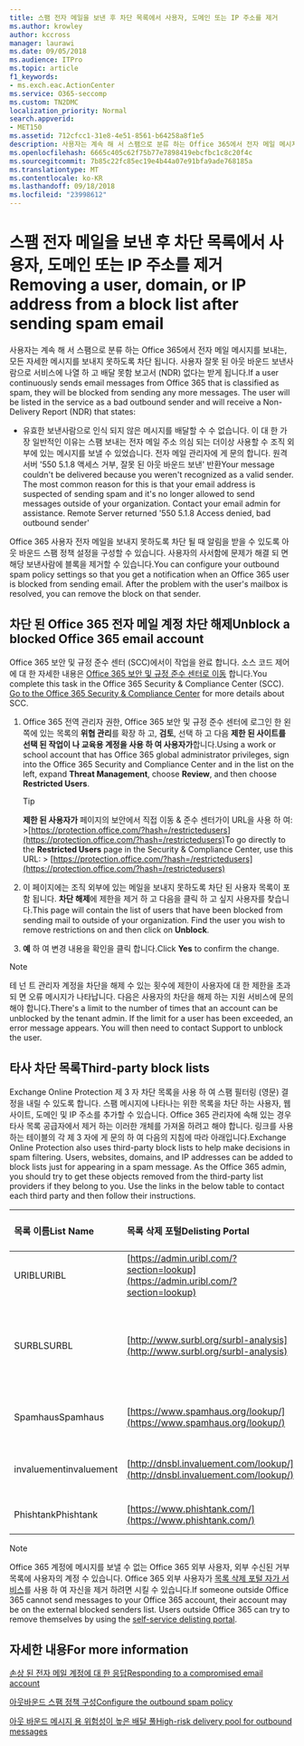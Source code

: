 ```yaml
---
title: 스팸 전자 메일을 보낸 후 차단 목록에서 사용자, 도메인 또는 IP 주소를 제거
ms.author: krowley
author: kccross
manager: laurawi
ms.date: 09/05/2018
ms.audience: ITPro
ms.topic: article
f1_keywords:
- ms.exch.eac.ActionCenter
ms.service: O365-seccomp
ms.custom: TN2DMC
localization_priority: Normal
search.appverid:
- MET150
ms.assetid: 712cfcc1-31e8-4e51-8561-b64258a8f1e5
description: 사용자는 계속 해 서 스팸으로 분류 하는 Office 365에서 전자 메일 메시지를 보내는, 모든 자세한 메시지를 보내지 못하도록 차단 됩니다.
ms.openlocfilehash: 6665c405c62f75b77e7898419ebcfbc1c8c20f4c
ms.sourcegitcommit: 7b85c22fc85ec19e4b44a07e91bfa9ade768185a
ms.translationtype: MT
ms.contentlocale: ko-KR
ms.lasthandoff: 09/18/2018
ms.locfileid: "23998612"
---
```

# <a name="removing-a-user-domain-or-ip-address-from-a-block-list-after-sending-spam-email"></a><span data-ttu-id="e8a68-103">스팸 전자 메일을 보낸 후 차단 목록에서 사용자, 도메인 또는 IP 주소를 제거</span><span class="sxs-lookup"><span data-stu-id="e8a68-103">Removing a user, domain, or IP address from a block list after sending spam email</span></span>

<span data-ttu-id="e8a68-p101">사용자는 계속 해 서 스팸으로 분류 하는 Office 365에서 전자 메일 메시지를 보내는, 모든 자세한 메시지를 보내지 못하도록 차단 됩니다. 사용자 잘못 된 아웃 바운드 보낸사람으로 서비스에 나열 하 고 배달 못함 보고서 (NDR) 없다는 받게 됩니다.</span><span class="sxs-lookup"><span data-stu-id="e8a68-p101">If a user continuously sends email messages from Office 365 that is classified as spam, they will be blocked from sending any more messages. The user will be listed in the service as a bad outbound sender and will receive a Non-Delivery Report (NDR) that states:</span></span>

- <span data-ttu-id="e8a68-p102">유효한 보낸사람으로 인식 되지 않은 메시지를 배달할 수 수 없습니다. 이 대 한 가장 일반적인 이유는 스팸 보내는 전자 메일 주소 의심 되는 더이상 사용할 수 조직 외부에 있는 메시지를 보낼 수 있었습니다. 전자 메일 관리자에 게 문의 합니다.  원격 서버 '550 5.1.8 액세스 거부, 잘못 된 아웃 바운드 보낸' 반환</span><span class="sxs-lookup"><span data-stu-id="e8a68-p102">Your message couldn't be delivered because you weren't recognized as a valid sender. The most common reason for this is that your email address is suspected of sending spam and it's no longer allowed to send messages outside of your organization. Contact your email admin for assistance.  Remote Server returned '550 5.1.8 Access denied, bad outbound sender'</span></span>

<span data-ttu-id="e8a68-p103">Office 365 사용자 전자 메일을 보내지 못하도록 차단 될 때 알림을 받을 수 있도록 아웃 바운드 스팸 정책 설정을 구성할 수 있습니다. 사용자의 사서함에 문제가 해결 되 면 해당 보낸사람에 블록을 제거할 수 있습니다.</span><span class="sxs-lookup"><span data-stu-id="e8a68-p103">You can configure your outbound spam policy settings so that you get a notification when an Office 365 user is blocked from sending email. After the problem with the user's mailbox is resolved, you can remove the block on that sender.</span></span>
  
## <a name="unblock-a-blocked-office-365-email-account"></a><span data-ttu-id="e8a68-112">차단 된 Office 365 전자 메일 계정 차단 해제</span><span class="sxs-lookup"><span data-stu-id="e8a68-112">Unblock a blocked Office 365 email account</span></span>

<span data-ttu-id="e8a68-p104">Office 365 보안 및 규정 준수 센터 (SCC)에서이 작업을 완료 합니다. 소스 코드 제어에 대 한 자세한 내용은 [Office 365 보안 및 규정 준수 센터로 이동](go-to-the-securitycompliance-center.md) 합니다.</span><span class="sxs-lookup"><span data-stu-id="e8a68-p104">You complete this task in the Office 365 Security & Compliance Center (SCC). [Go to the Office 365 Security & Compliance Center](go-to-the-securitycompliance-center.md) for more details about SCC.</span></span>

1. <span data-ttu-id="e8a68-115">Office 365 전역 관리자 권한, Office 365 보안 및 규정 준수 센터에 로그인 한 왼쪽에 있는 목록의 **위협 관리**를 확장 하 고, **검토**, 선택 하 고 다음 **제한 된 사이트를 선택 된 작업이 나 교육용 계정을 사용 하 여 사용자가**합니다.</span><span class="sxs-lookup"><span data-stu-id="e8a68-115">Using a work or school account that has Office 365 global administrator privileges, sign into the Office 365 Security and Compliance Center and in the list on the left, expand **Threat Management**, choose **Review**, and then choose **Restricted Users**.</span></span>
    
    > [!TIP]
    > <span data-ttu-id="e8a68-116">**제한 된 사용자가** 페이지의 보안에서 직접 이동 &amp; 준수 센터가이 URL을 사용 하 여: >[https://protection.office.com/?hash=/restrictedusers](https://protection.office.com/?hash=/restrictedusers)</span><span class="sxs-lookup"><span data-stu-id="e8a68-116">To go directly to the **Restricted Users** page in the Security &amp; Compliance Center, use this URL: > [https://protection.office.com/?hash=/restrictedusers](https://protection.office.com/?hash=/restrictedusers)</span></span>

2. <span data-ttu-id="e8a68-p105">이 페이지에는 조직 외부에 있는 메일을 보내지 못하도록 차단 된 사용자 목록이 포함 됩니다.  **차단 해제**에 제한을 제거 하 고 다음을 클릭 하 고 싶지 사용자를 찾습니다.</span><span class="sxs-lookup"><span data-stu-id="e8a68-p105">This page will contain the list of users that have been blocked from sending mail to outside of your organization.  Find the user you wish to remove restrictions on and then click on **Unblock**.</span></span>

3. <span data-ttu-id="e8a68-119">**예** 하 여 변경 내용을 확인을 클릭 합니다.</span><span class="sxs-lookup"><span data-stu-id="e8a68-119">Click **Yes** to confirm the change.</span></span> 
    
> [!NOTE]
> <span data-ttu-id="e8a68-p106">테 넌 트 관리자 계정을 차단을 해제 수 있는 횟수에 제한이 사용자에 대 한 제한을 초과 되 면 오류 메시지가 나타납니다. 다음은 사용자의 차단을 해제 하는 지원 서비스에 문의 해야 합니다.</span><span class="sxs-lookup"><span data-stu-id="e8a68-p106">There's a limit to the number of times that an account can be unblocked by the tenant admin. If the limit for a user has been exceeded, an error message appears. You will then need to contact Support to unblock the user.</span></span>
  
## <a name="third-party-block-lists"></a><span data-ttu-id="e8a68-122">타사 차단 목록</span><span class="sxs-lookup"><span data-stu-id="e8a68-122">Third-party block lists</span></span>

<span data-ttu-id="e8a68-p107">Exchange Online Protection 제 3 자 차단 목록을 사용 하 여 스팸 필터링 (영문) 결정을 내릴 수 있도록 합니다. 스팸 메시지에 나타나는 위한 목록을 차단 하는 사용자, 웹사이트, 도메인 및 IP 주소를 추가할 수 있습니다. Office 365 관리자에 속해 있는 경우 타사 목록 공급자에서 제거 하는 이러한 개체를 가져올 하려고 해야 합니다. 링크를 사용 하는 테이블의 각 제 3 자에 게 문의 하 여 다음의 지침에 따라 아래입니다.</span><span class="sxs-lookup"><span data-stu-id="e8a68-p107">Exchange Online Protection also uses third-party block lists to help make decisions in spam filtering. Users, websites, domains, and IP addresses can be added to block lists just for appearing in a spam message. As the Office 365 admin, you should try to get these objects removed from the third-party list providers if they belong to you. Use the links in the below table to contact each third party and then follow their instructions.</span></span>

|<span data-ttu-id="e8a68-127">**목록 이름**</span><span class="sxs-lookup"><span data-stu-id="e8a68-127">**List Name**</span></span>|<span data-ttu-id="e8a68-128">**목록 삭제 포털**</span><span class="sxs-lookup"><span data-stu-id="e8a68-128">**Delisting Portal**</span></span>|<span data-ttu-id="e8a68-129">**자세한 내용**</span><span class="sxs-lookup"><span data-stu-id="e8a68-129">**For more information**</span></span>|
|:-----|:-----|:-----|
|<span data-ttu-id="e8a68-130">URIBL</span><span class="sxs-lookup"><span data-stu-id="e8a68-130">URIBL</span></span>  <br/> |[https://admin.uribl.com/?section=lookup](https://admin.uribl.com/?section=lookup) <br/> |[<span data-ttu-id="e8a68-131">URIBL 웹사이트</span><span class="sxs-lookup"><span data-stu-id="e8a68-131">URIBL website </span></span>](https://uribl.com/) <br/> |
|<span data-ttu-id="e8a68-132">SURBL</span><span class="sxs-lookup"><span data-stu-id="e8a68-132">SURBL</span></span>  <br/> |[http://www.surbl.org/surbl-analysis](http://www.surbl.org/surbl-analysis) <br/> |[<span data-ttu-id="e8a68-133">SURBL URI 신뢰도 데이터 소개 (영문)</span><span class="sxs-lookup"><span data-stu-id="e8a68-133">Introducing SURBL URI reputation data</span></span>](http://www.surbl.org/) <br/> |
|<span data-ttu-id="e8a68-134">Spamhaus</span><span class="sxs-lookup"><span data-stu-id="e8a68-134">Spamhaus</span></span>  <br/> |[https://www.spamhaus.org/lookup/](https://www.spamhaus.org/lookup/) <br/> |[<span data-ttu-id="e8a68-135">이해 필터링 이해</span><span class="sxs-lookup"><span data-stu-id="e8a68-135">Understanding DNSBL Filtering</span></span>](https://www.spamhaus.org/whitepapers/dnsbl_function/) <br/> |
|<span data-ttu-id="e8a68-136">invaluement</span><span class="sxs-lookup"><span data-stu-id="e8a68-136">invaluement</span></span>  <br/> |[http://dnsbl.invaluement.com/lookup/](http://dnsbl.invaluement.com/lookup/) <br/> |[<span data-ttu-id="e8a68-137">invaluement 스팸 방지 목록</span><span class="sxs-lookup"><span data-stu-id="e8a68-137">invaluement anti-spam list</span></span>](http://dnsbl.invaluement.com/) <br/> |
|<span data-ttu-id="e8a68-138">Phishtank</span><span class="sxs-lookup"><span data-stu-id="e8a68-138">Phishtank</span></span>  <br/> |[https://www.phishtank.com/](https://www.phishtank.com/) <br/> |[<span data-ttu-id="e8a68-139">PhishTank FAQ</span><span class="sxs-lookup"><span data-stu-id="e8a68-139">PhishTank FAQ</span></span>](https://www.phishtank.com/faq.php) <br/> |

> [!NOTE]
> <span data-ttu-id="e8a68-p108">Office 365 계정에 메시지를 보낼 수 없는 Office 365 외부 사용자, 외부 수신된 거부 목록에 사용자의 계정 수 있습니다. Office 365 외부 사용자가 [목록 삭제 포털 자가 서비스](https://docs.microsoft.com/en-us/office365/SecurityCompliance/use-the-delist-portal-to-remove-yourself-from-the-office-365-blocked-senders-lis)를 사용 하 여 자신을 제거 하려면 시킬 수 있습니다.</span><span class="sxs-lookup"><span data-stu-id="e8a68-p108">If someone outside Office 365 cannot send messages to your Office 365 account, their account may be on the external blocked senders list. Users outside Office 365 can try to remove themselves by using the [self-service delisting portal](https://docs.microsoft.com/en-us/office365/SecurityCompliance/use-the-delist-portal-to-remove-yourself-from-the-office-365-blocked-senders-lis).</span></span> 

## <a name="for-more-information"></a><span data-ttu-id="e8a68-142">자세한 내용</span><span class="sxs-lookup"><span data-stu-id="e8a68-142">For more information</span></span>

[<span data-ttu-id="e8a68-143">손상 된 전자 메일 계정에 대 한 응답</span><span class="sxs-lookup"><span data-stu-id="e8a68-143">Responding to a compromised email account</span></span>](responding-to-a-compromised-email-account.md)

[<span data-ttu-id="e8a68-144">아웃바운드 스팸 정책 구성</span><span class="sxs-lookup"><span data-stu-id="e8a68-144">Configure the outbound spam policy</span></span>](configure-the-outbound-spam-policy.md)
  
[<span data-ttu-id="e8a68-145">아웃 바운드 메시지 용 위험성이 높은 배달 풀</span><span class="sxs-lookup"><span data-stu-id="e8a68-145">High-risk delivery pool for outbound messages</span></span>](high-risk-delivery-pool-for-outbound-messages.md)

  

  


